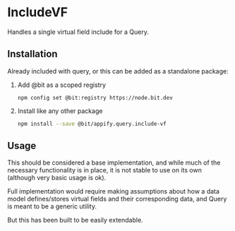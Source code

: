 # IncludeVF
Handles a single virtual field include for a Query.

## Installation

Already included with query, or this can be added as a standalone package:

   1. Add @bit as a scoped registry
       ```
       npm config set @bit:registry https://node.bit.dev
       ```
       
   2. Install like any other package
       ```bash
       npm install --save @bit/appify.query.include-vf
       ```

## Usage
This should be considered a base implementation, and while much of the necessary functionality is in place, it is not stable to use on its own (although very basic usage is ok).

Full implementation would require making assumptions about how a data model defines/stores virtual fields and their corresponding data, and Query is meant to be a generic utility.

But this has been built to be easily extendable.